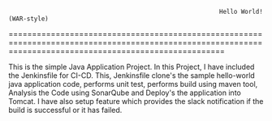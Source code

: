                                                               Hello World! (WAR-style)
==========================================================================================================================================================

This is the simple Java Application Project. In this Project, I have included the Jenkinsfile for CI-CD. This, Jenkinsfile clone's the sample hello-world java application code, performs unit test, performs build using maven tool, Analysis the Code using SonarQube and Deploy's the application into Tomcat. I have also setup feature which provides the slack notification if the build is successful or it has failed.
